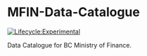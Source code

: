 # MFIN-Data-Catalogue
[![Lifecycle:Experimental](https://img.shields.io/badge/Lifecycle-Experimental-339999)](<Redirect-URL>)

Data Catalogue for BC Ministry of Finance.
